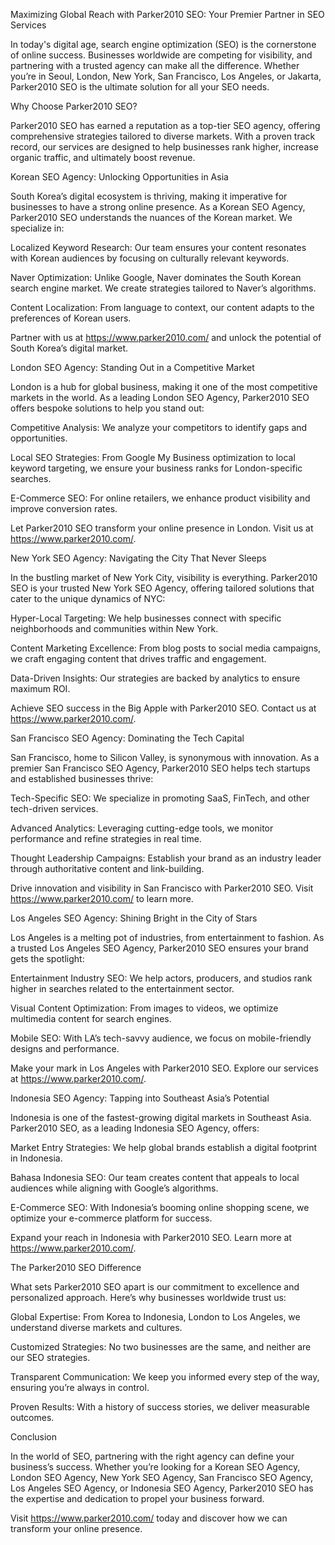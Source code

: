 Maximizing Global Reach with Parker2010 SEO: Your Premier Partner in SEO Services

In today's digital age, search engine optimization (SEO) is the cornerstone of online success. Businesses worldwide are competing for visibility, and partnering with a trusted agency can make all the difference. Whether you’re in Seoul, London, New York, San Francisco, Los Angeles, or Jakarta, Parker2010 SEO is the ultimate solution for all your SEO needs.

Why Choose Parker2010 SEO?

Parker2010 SEO has earned a reputation as a top-tier SEO agency, offering comprehensive strategies tailored to diverse markets. With a proven track record, our services are designed to help businesses rank higher, increase organic traffic, and ultimately boost revenue.

Korean SEO Agency: Unlocking Opportunities in Asia

South Korea’s digital ecosystem is thriving, making it imperative for businesses to have a strong online presence. As a Korean SEO Agency, Parker2010 SEO understands the nuances of the Korean market. We specialize in:

Localized Keyword Research: Our team ensures your content resonates with Korean audiences by focusing on culturally relevant keywords.

Naver Optimization: Unlike Google, Naver dominates the South Korean search engine market. We create strategies tailored to Naver’s algorithms.

Content Localization: From language to context, our content adapts to the preferences of Korean users.

Partner with us at https://www.parker2010.com/ and unlock the potential of South Korea’s digital market.

London SEO Agency: Standing Out in a Competitive Market

London is a hub for global business, making it one of the most competitive markets in the world. As a leading London SEO Agency, Parker2010 SEO offers bespoke solutions to help you stand out:

Competitive Analysis: We analyze your competitors to identify gaps and opportunities.

Local SEO Strategies: From Google My Business optimization to local keyword targeting, we ensure your business ranks for London-specific searches.

E-Commerce SEO: For online retailers, we enhance product visibility and improve conversion rates.

Let Parker2010 SEO transform your online presence in London. Visit us at https://www.parker2010.com/.

New York SEO Agency: Navigating the City That Never Sleeps

In the bustling market of New York City, visibility is everything. Parker2010 SEO is your trusted New York SEO Agency, offering tailored solutions that cater to the unique dynamics of NYC:

Hyper-Local Targeting: We help businesses connect with specific neighborhoods and communities within New York.

Content Marketing Excellence: From blog posts to social media campaigns, we craft engaging content that drives traffic and engagement.

Data-Driven Insights: Our strategies are backed by analytics to ensure maximum ROI.

Achieve SEO success in the Big Apple with Parker2010 SEO. Contact us at https://www.parker2010.com/.

San Francisco SEO Agency: Dominating the Tech Capital

San Francisco, home to Silicon Valley, is synonymous with innovation. As a premier San Francisco SEO Agency, Parker2010 SEO helps tech startups and established businesses thrive:

Tech-Specific SEO: We specialize in promoting SaaS, FinTech, and other tech-driven services.

Advanced Analytics: Leveraging cutting-edge tools, we monitor performance and refine strategies in real time.

Thought Leadership Campaigns: Establish your brand as an industry leader through authoritative content and link-building.

Drive innovation and visibility in San Francisco with Parker2010 SEO. Visit https://www.parker2010.com/ to learn more.

Los Angeles SEO Agency: Shining Bright in the City of Stars

Los Angeles is a melting pot of industries, from entertainment to fashion. As a trusted Los Angeles SEO Agency, Parker2010 SEO ensures your brand gets the spotlight:

Entertainment Industry SEO: We help actors, producers, and studios rank higher in searches related to the entertainment sector.

Visual Content Optimization: From images to videos, we optimize multimedia content for search engines.

Mobile SEO: With LA’s tech-savvy audience, we focus on mobile-friendly designs and performance.

Make your mark in Los Angeles with Parker2010 SEO. Explore our services at https://www.parker2010.com/.

Indonesia SEO Agency: Tapping into Southeast Asia’s Potential

Indonesia is one of the fastest-growing digital markets in Southeast Asia. Parker2010 SEO, as a leading Indonesia SEO Agency, offers:

Market Entry Strategies: We help global brands establish a digital footprint in Indonesia.

Bahasa Indonesia SEO: Our team creates content that appeals to local audiences while aligning with Google’s algorithms.

E-Commerce SEO: With Indonesia’s booming online shopping scene, we optimize your e-commerce platform for success.

Expand your reach in Indonesia with Parker2010 SEO. Learn more at https://www.parker2010.com/.

The Parker2010 SEO Difference

What sets Parker2010 SEO apart is our commitment to excellence and personalized approach. Here’s why businesses worldwide trust us:

Global Expertise: From Korea to Indonesia, London to Los Angeles, we understand diverse markets and cultures.

Customized Strategies: No two businesses are the same, and neither are our SEO strategies.

Transparent Communication: We keep you informed every step of the way, ensuring you’re always in control.

Proven Results: With a history of success stories, we deliver measurable outcomes.

Conclusion

In the world of SEO, partnering with the right agency can define your business’s success. Whether you’re looking for a Korean SEO Agency, London SEO Agency, New York SEO Agency, San Francisco SEO Agency, Los Angeles SEO Agency, or Indonesia SEO Agency, Parker2010 SEO has the expertise and dedication to propel your business forward.

Visit https://www.parker2010.com/ today and discover how we can transform your online presence.
